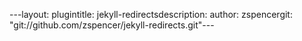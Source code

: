 ---layout: plugintitle: jekyll-redirectsdescription: author: zspencergit: "git://github.com/zspencer/jekyll-redirects.git"---